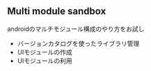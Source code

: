 ## Multi module sandbox
androidのマルチモジュール構成のやり方をお試し

- バージョンカタログを使ったライブラリ管理
- UIモジュールの作成
- UIモジュールの利用
